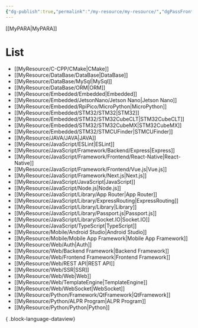 ```yaml
---
{"dg-publish":true,"permalink":"/my-resource/my-resource/","dgPassFrontmatter":true,"created":"2023-12-13T17:50:08.587+09:00","updated":"2023-12-19T15:42:07.447+09:00"}
---
```


[[MyPARA\|MyPARA]]
# List
- [[MyResource/C-CPP/CMake\|CMake]]
- [[MyResource/DataBase/DataBase\|DataBase]]
- [[MyResource/DataBase/MySql\|MySql]]
- [[MyResource/DataBase/ORM\|ORM]]
- [[MyResource/Embedded/Embedded\|Embedded]]
- [[MyResource/Embedded/JetsonNano/Jetson Nano\|Jetson Nano]]
- [[MyResource/Embedded/RpiPico/MicroPython\|MicroPython]]
- [[MyResource/Embedded/STM32/STM32\|STM32]]
- [[MyResource/Embedded/STM32/STM32CubeCLT\|STM32CubeCLT]]
- [[MyResource/Embedded/STM32/STM32CubeMX\|STM32CubeMX]]
- [[MyResource/Embedded/STM32/STMCUFinder\|STMCUFinder]]
- [[MyResource/JAVA/JAVA\|JAVA]]
- [[MyResource/JavaScript/ESLint\|ESLint]]
- [[MyResource/JavaScript/Framework/Backend/Express\|Express]]
- [[MyResource/JavaScript/Framework/Frontend/React-Native\|React-Native]]
- [[MyResource/JavaScript/Framework/Frontend/Vue.js\|Vue.js]]
- [[MyResource/JavaScript/Framework/Next.js\|Next.js]]
- [[MyResource/JavaScript/JavaScript\|JavaScript]]
- [[MyResource/JavaScript/Node.js\|Node.js]]
- [[MyResource/JavaScript/Library/App Router\|App Router]]
- [[MyResource/JavaScript/Library/ExpressRouting\|ExpressRouting]]
- [[MyResource/JavaScript/Library/Library\|Library]]
- [[MyResource/JavaScript/Library/Passport.js\|Passport.js]]
- [[MyResource/JavaScript/Library/Socket.IO\|Socket.IO]]
- [[MyResource/JavaScript/TypeScript\|TypeScript]]
- [[MyResource/Mobile/Android Studio\|Android Studio]]
- [[MyResource/Mobile/Mobile App Framework\|Mobile App Framework]]
- [[MyResource/Web/Auth\|Auth]]
- [[MyResource/Web/Backend Framework\|Backend Framework]]
- [[MyResource/Web/Frontend Framework\|Frontend Framework]]
- [[MyResource/Web/REST API\|REST API]]
- [[MyResource/Web/SSR\|SSR]]
- [[MyResource/Web/Web\|Web]]
- [[MyResource/Web/TemplateEngine\|TemplateEngine]]
- [[MyResource/Web/WebSocket\|WebSocket]]
- [[MyResource/Python/Framework/QtFramework\|QtFramework]]
- [[MyResource/Python/ALPR Program\|ALPR Program]]
- [[MyResource/Python/Python\|Python]]

{ .block-language-dataview}

